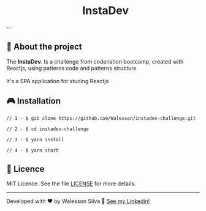 <h1 align="center">
  InstaDev
</h1>

--

## :rocket: About the project

The **InstaDev**. Is a challenge from codenation bootcamp, created with Reactjs, using patterns code and patterns structure
<br>  
It's a SPA application for studing Reactjs

## :video_game: Installation

```
// 1 - $ git clone https://github.com/Walesson/instadev-challenge.git

// 2 - $ cd instadev-challenge

// 3 - $ yarn install

// 4 - $ yarn start

```

## :memo: Licence

MIT Licence. See the file [LICENSE](LICENSE.md) for more details.

---

Developed with ♥ by Walesson Silva :wave: [See my Linkedin!](https://www.linkedin.com/in/walesson-silva-942962b6/)
